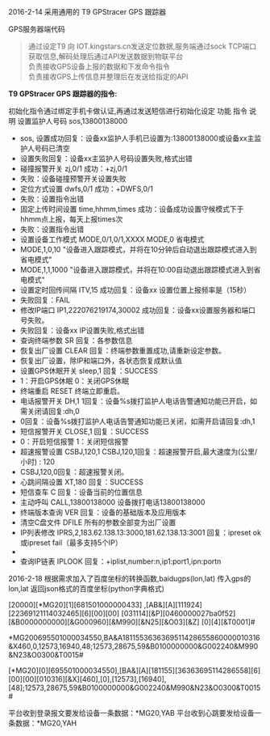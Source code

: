 2016-2-14
采用通用的 T9 GPStracer GPS 跟踪器

GPS服务器端代码
> 通过设定T9 向 IOT.kingstars.cn发送定位数据,服务端通过sock TCP端口</br>
> 获取信息,解码处理后通过API发送数据到物联平台 </br>
> 负责接收GPS设备上报的数据和下发命令指令</br>
> 负责接收GPS上传信息并整理后在发送给指定的API</br>


**T9 GPStracer GPS 跟踪器的指令:**

初始化指令通过绑定手机卡做认证,再通过发送短信进行初始化设定
功能	指令	说明
设置监护人号码	sos,13800138000  

* sos, 	设置成功回复：设备xx监护人手机已设置为:13800138000或设备xx主监护人号码已清空
* 设置失败回复：设备xx主监护人号码设置失败,格式出错
* 碰撞报警开关	zj,0/1	成功：+zj,0/1
* 失败：设备碰撞预警开关设置失败
* 定位方式设置	dwfs,0/1	成功：+DWFS,0/1
* 失败：设置指令出错
* 固定上传时间设置	time,hhmm,times	成功：设备成功设置守候模式下于hhmm点上报，每天上报times次
* 失败：设置指令出错
* 设置设备工作模式	MODE,0/1,0/1,XXXX	MODE,0   省电模式
* MODE,1,0,10  "设备进入跟踪模式，并将在10分钟后自动退出跟踪模式进入到省电模式" 
* MODE,1,1,1000  "设备进入跟踪模式，并将在10:00自动退出跟踪模式进入到省电模式"
* 设置定时回传间隔	ITV,15	成功回复：设备xx 设置位置上报频率是（15秒）
* 失败回复：FAIL
* 修改IP端口	IP1,222076219174,30002	成功回复：设备xx设置服务器和端口号失败。
* 失败回复：设备xx IP设置失败,格式出错
* 查询终端参数	SR	回复：各参数信息
* 恢复出厂设置	CLEAR	回复：终端参数重置成功,请重新设定参数。
* 恢复出厂设置，除IP和端口外，各状态恢复成默认值
* 设置GPS休眠开关	sleep,1	回复：SUCCESS
* 1：开启GPS休眠  0：关闭GPS休眠
* 终端重启	RESET	终端立即重启。
* 电话报警开关	DH,1	1回复：设备%s拨打监护人电话告警通知功能已开启，如需关闭请回复:dh,0
* 0回复：设备%s拨打监护人电话告警通知功能已关闭，如需开启请回复:dh,1
* 短信报警开关	CLOSE,1	回复：SUCCESS
* 0：开启短信报警   1：关闭短信报警
* 超速报警设置	CSBJ,120,1	CSBJ,120,1回复：超速报警开启,最大速度为(公里/小时) : 120
* CSBJ,120,0回复：超速报警关闭。
* 心跳间隔设置	XT,180	回复：SUCCESS
* 短信查车	C	回复：设备当前的位置信息
* 主动呼叫	CALL,13800138000	设备拨打电话13800138000
* 终端版本查询	VER	回复：设备的基础版本及应用版本
* 清空C盘文件	DFILE	所有的参数全部变为出厂设置
* IP列表修改	IPRS,2,183.62.138.13:3000,181.62.138.13:3001	回复：ipreset ok或ipreset fail（最多支持5个IP）
* 
* 查询IP链表	IPLOOK	回复：+iplist,number:n,ip1:port1,ipn:portn


2016-2-18 根据需求加入了百度坐标的转换函数,baidugps(lon,lat) 传入gps的lon,lat 返回json格式的百度坐标(python字典格式)



[20000][*MG20][1][681501000000433] ,[AB&][A][111924][22369121114032465][6][00][00]
[031114][&P][0460000027ba0f52][&B0000000000][&G000960][&M990][&N25][&O03][&Z]
[0][4][&T0001]#

*MG200695501000034550,BA&A1811553636369511428655860000010316&X460,0,12573,16940,48;12573,28675,59&B0100000000&G002240&M990&N23&O0300&T0015#

[*MG20][0][695501000034550],[BA&][A][181155][36363695114286558][6][00][00][010316][&X][460],[0],[12573],[16940],[48];12573,28675,59&B0100000000&G002240&M990&N23&O0300&T0015#

平台收到登录报文要发给设备一条数据：*MG20,YAB
平台收到心跳要发给设备一条数据：*MG20,YAH






